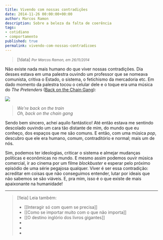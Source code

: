 ```yaml
---
title: Vivendo com nossas contradições
date: 2014-11-26 00:00:00+00:00
author: Marcos Ramon
description: Sobre a beleza da falta de coerência
tags:
- cotidiano
- comportamento
published: true
permalink: vivendo-com-nossas-contradicoes
---
```

> [!data] <small><i>Por Marcos Ramon, em 26/11/2014</i></small>

Não existe nada mais humano do que viver nossas contradições. Dia desses estava em uma palestra ouvindo um professor que se nomeava comunista, critiva o Estado, o sistema, o fetichismo da mercadoria etc. Em dado momento da palestra tocou o celular dele e o toque era uma música do *The Pretenders* ([Back on the Chain Gang](https://www.youtube.com/watch?v=CK3uf5V0pDA)):

![](chaingang.jpg)

> <i class="fa fa-quote-left fa-2x"></i> *We're back on the train <br> Oh, back on the chain gang*

Sendo bem sincero, achei aquilo fantástico! Até então estava me sentindo descolado ouvindo um cara tão distante de mim, do mundo que eu conheço, dos espaços que me são comuns. E então, com uma música *pop*, descubro que ele era humano, comum, contraditório e normal; mais um de nós. 

Sim, podemos ter ideologias, criticar o sistema e almejar mudanças políticas e econômicas no mundo. E mesmo assim podemos ouvir música comercial, ir ao cinema por um  filme *blockbuster* e esperar pelo próximo episódio de uma série pegajosa qualquer. Viver é ser essa contradição: acreditar em coisas que não conseguimos entender, lutar por ideais que não sabemos se são viáveis. E, pra mim,  isso é o que existe de mais apaixonante na humanidade!



---
> [!leia] Leia também:
> - [[Interagir só com quem se precisa]]
> - [[Como se importar muito com o que não importa]]
> - [[O destino inglório dos livros gigantes]]
> -
> -
> -